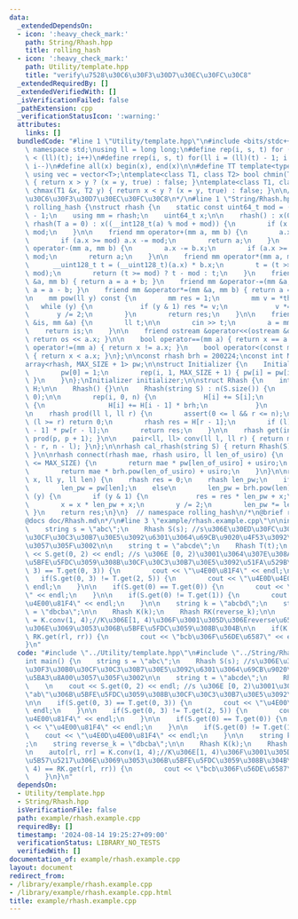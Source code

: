 ```yaml
---
data:
  _extendedDependsOn:
  - icon: ':heavy_check_mark:'
    path: String/Rhash.hpp
    title: rolling_hash
  - icon: ':heavy_check_mark:'
    path: Utility/template.hpp
    title: "verify\u7528\u30C6\u30F3\u30D7\u30EC\u30FC\u30C8"
  _extendedRequiredBy: []
  _extendedVerifiedWith: []
  _isVerificationFailed: false
  _pathExtension: cpp
  _verificationStatusIcon: ':warning:'
  attributes:
    links: []
  bundledCode: "#line 1 \"Utility/template.hpp\"\n#include <bits/stdc++.h>\nusing\
    \ namespace std;\nusing ll = long long;\n#define rep(i, s, t) for (ll i = s; i\
    \ < (ll)(t); i++)\n#define rrep(i, s, t) for(ll i = (ll)(t) - 1; i >= (ll)(s);\
    \ i--)\n#define all(x) begin(x), end(x)\n\n#define TT template<typename T>\nTT\
    \ using vec = vector<T>;\ntemplate<class T1, class T2> bool chmin(T1 &x, T2 y)\
    \ { return x > y ? (x = y, true) : false; }\ntemplate<class T1, class T2> bool\
    \ chmax(T1 &x, T2 y) { return x < y ? (x = y, true) : false; }\n\n/*\n@brief verify\u7528\
    \u30C6\u30F3\u30D7\u30EC\u30FC\u30C8\n*/\n#line 1 \"String/Rhash.hpp\"\n\nnamespace\
    \ rolling_hash {\nstruct rhash {\n    static const uint64_t mod = (1LL << 61)\
    \ - 1;\n    using mm = rhash;\n    uint64_t x;\n\n    rhash() : x(0) {}\n    TT\
    \ rhash(T a = 0) : x((__int128_t(a) % mod + mod)) {\n        if (x >= mod) x -=\
    \ mod;\n    }\n\n    friend mm operator+(mm a, mm b) {\n        a.x += b.x;\n\
    \        if (a.x >= mod) a.x -= mod;\n        return a;\n    }\n    friend mm\
    \ operator-(mm a, mm b) {\n        a.x -= b.x;\n        if (a.x >= mod) a.x +=\
    \ mod;\n        return a;\n    }\n\n    friend mm operator*(mm a, mm b) {\n  \
    \      __uint128_t t = (__uint128_t)(a.x) * b.x;\n        t = (t >> 61) + (t &\
    \ mod);\n        return (t >= mod) ? t - mod : t;\n    }\n    friend mm &operator+=(mm\
    \ &a, mm b) { return a = a + b; }\n    friend mm &operator-=(mm &a, mm b) { return\
    \ a = a - b; }\n    friend mm &operator*=(mm &a, mm b) { return a = a * b; }\n\
    \n    mm pow(ll y) const {\n        mm res = 1;\n        mm v = *this;\n     \
    \   while (y) {\n            if (y & 1) res *= v;\n            v *= v;\n     \
    \       y /= 2;\n        }\n        return res;\n    }\n\n    friend istream &operator>>(istream\
    \ &is, mm &a) {\n        ll t;\n\n        cin >> t;\n        a = mm(t);\n    \
    \    return is;\n    }\n\n    friend ostream &operator<<(ostream &os, mm a) {\
    \ return os << a.x; }\n\n    bool operator==(mm a) { return x == a.x; }\n    bool\
    \ operator!=(mm a) { return x != a.x; }\n    bool operator<(const mm &a) const\
    \ { return x < a.x; }\n};\n\nconst rhash brh = 200224;\nconst int MAX_SIZE = 50'000'000;\n\
    array<rhash, MAX_SIZE + 1> pw;\n\nstruct Initializer {\n    Initializer() {\n\
    \        pw[0] = 1;\n        rep(i, 1, MAX_SIZE + 1) { pw[i] = pw[i - 1] * brh;\
    \ }\n    }\n};\nInitializer initializer;\n\nstruct Rhash {\n    int n;\n    vec<rhash>\
    \ H;\n\n    Rhash() {}\n\n    Rhash(string S) : n(S.size()) {\n        H = vec<rhash>(n,\
    \ 0);\n\n        rep(i, 0, n) {\n            H[i] += S[i];\n            if (i)\
    \ {\n                H[i] += H[i - 1] * brh;\n            }\n        }\n    }\n\
    \n    rhash prod(ll l, ll r) {\n        assert(0 <= l && r <= n);\n        if\
    \ (l >= r) return 0;\n        rhash res = H[r - 1];\n        if (l) res -= H[l\
    \ - 1] * pw[r - l];\n        return res;\n    }\n\n    rhash get(int p) { return\
    \ prod(p, p + 1); }\n\n    pair<ll, ll> conv(ll l, ll r) { return make_pair(n\
    \ - r, n - l); }\n};\n\nrhash cal_rhash(string S) { return Rhash(S).prod(0, S.size());\
    \ }\n\nrhash connect(rhash mae, rhash usiro, ll len_of_usiro) {\n    if (len_of_usiro\
    \ <= MAX_SIZE) {\n        return mae * pw[len_of_usiro] + usiro;\n    } else {\n\
    \        return mae * brh.pow(len_of_usiro) + usiro;\n    }\n}\n\nrhash rhash_pow(rhash\
    \ x, ll y, ll len) {\n    rhash res = 0;\n    rhash len_pw;\n    if (len <= MAX_SIZE)\n\
    \        len_pw = pw[len];\n    else\n        len_pw = brh.pow(len);\n\n    while\
    \ (y) {\n        if (y & 1) {\n            res = res * len_pw + x;\n        }\n\
    \        x = x * len_pw + x;\n        y /= 2;\n        len_pw *= len_pw;\n   \
    \ }\n    return res;\n}\n}  // namespace rolling_hash\n/*\n@brief rolling_hash\n\
    @docs doc/Rhash.md\n*/\n#line 3 \"example/rhash.example.cpp\"\n\nint main() {\n\
    \    string s = \"abc\";\n    Rhash S(s); //s\u306E\u30ED\u30FC\u30EA\u30F3\u30B0\
    \u30CF\u30C3\u30B7\u30E5\u3092\u6301\u3064\u69CB\u9020\u4F53\u3092\u5BA3\u8A00\
    \u3057\u305F\u3002\n\n    string t = \"abcde\";\n    Rhash T(t);\n    \n    cout\
    \ << S.get(0, 2) << endl; //s \u306E [0, 2)\u3001\u3064\u307E\u308A\"ab\"\u306B\
    \u5BFE\u5FDC\u3059\u308B\u30CF\u30C3\u30B7\u30E5\u3092\u51FA\u529B\n\n    if(S.get(0,\
    \ 3) == T.get(0, 3)) {\n        cout << \"\u4E00\u81F4\" << endl;\n    }\n\n \
    \   if(S.get(0, 3) != T.get(2, 5)) {\n        cout << \"\u4E0D\u4E00\u81F4\" <<\
    \ endl;\n    }\n\n    if(S.get(0) == T.get(0)) {\n        cout << \"\u4E00\u81F4\
    \" << endl;\n    }\n\n    if(S.get(0) != T.get(1)) {\n        cout << \"\u4E0D\
    \u4E00\u81F4\" << endl;\n    }\n\n    string k = \"abcbd\";\n    string reverse_k\
    \ = \"dbcba\";\n\n    Rhash K(k);\n    Rhash RK(reverse_k);\n\n    auto[rl, rr]\
    \ = K.conv(1, 4);//K\u306E[1, 4)\u306F\u3001\u305D\u306Ereverse\u6587\u5B57\u5217\
    \u306E\u3069\u3053\u306B\u5BFE\u5FDC\u3059\u308B\u304B\n\n    if(K.get(1, 4) ==\
    \ RK.get(rl, rr)) {\n        cout << \"bcb\u306F\u56DE\u6587\" << endl;\n    }\n\
    }\n"
  code: "#include \"../Utility/template.hpp\"\n#include \"../String/Rhash.hpp\"\n\n\
    int main() {\n    string s = \"abc\";\n    Rhash S(s); //s\u306E\u30ED\u30FC\u30EA\
    \u30F3\u30B0\u30CF\u30C3\u30B7\u30E5\u3092\u6301\u3064\u69CB\u9020\u4F53\u3092\
    \u5BA3\u8A00\u3057\u305F\u3002\n\n    string t = \"abcde\";\n    Rhash T(t);\n\
    \    \n    cout << S.get(0, 2) << endl; //s \u306E [0, 2)\u3001\u3064\u307E\u308A\
    \"ab\"\u306B\u5BFE\u5FDC\u3059\u308B\u30CF\u30C3\u30B7\u30E5\u3092\u51FA\u529B\
    \n\n    if(S.get(0, 3) == T.get(0, 3)) {\n        cout << \"\u4E00\u81F4\" <<\
    \ endl;\n    }\n\n    if(S.get(0, 3) != T.get(2, 5)) {\n        cout << \"\u4E0D\
    \u4E00\u81F4\" << endl;\n    }\n\n    if(S.get(0) == T.get(0)) {\n        cout\
    \ << \"\u4E00\u81F4\" << endl;\n    }\n\n    if(S.get(0) != T.get(1)) {\n    \
    \    cout << \"\u4E0D\u4E00\u81F4\" << endl;\n    }\n\n    string k = \"abcbd\"\
    ;\n    string reverse_k = \"dbcba\";\n\n    Rhash K(k);\n    Rhash RK(reverse_k);\n\
    \n    auto[rl, rr] = K.conv(1, 4);//K\u306E[1, 4)\u306F\u3001\u305D\u306Ereverse\u6587\
    \u5B57\u5217\u306E\u3069\u3053\u306B\u5BFE\u5FDC\u3059\u308B\u304B\n\n    if(K.get(1,\
    \ 4) == RK.get(rl, rr)) {\n        cout << \"bcb\u306F\u56DE\u6587\" << endl;\n\
    \    }\n}\n"
  dependsOn:
  - Utility/template.hpp
  - String/Rhash.hpp
  isVerificationFile: false
  path: example/rhash.example.cpp
  requiredBy: []
  timestamp: '2024-08-14 19:25:27+09:00'
  verificationStatus: LIBRARY_NO_TESTS
  verifiedWith: []
documentation_of: example/rhash.example.cpp
layout: document
redirect_from:
- /library/example/rhash.example.cpp
- /library/example/rhash.example.cpp.html
title: example/rhash.example.cpp
---
```

